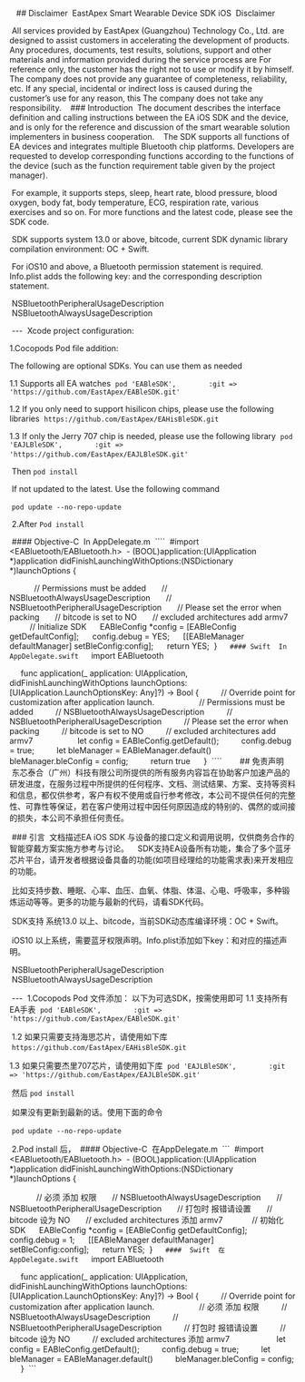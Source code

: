 
 
 ## Disclaimer
 EastApex Smart Wearable Device SDK iOS
 Disclaimer

 All services provided by EastApex (Guangzhou) Technology Co., Ltd. are designed to assist customers in accelerating the development of products. Any procedures, documents, test results, solutions, support and other materials and information provided during the service process are For reference only, the customer has the right not to use or modify it by himself. The company does not provide any guarantee of completeness, reliability, etc. If any special, incidental or indirect loss is caused during the customer’s use for any reason, this The company does not take any responsibility.
 
 ### Introduction
 The document describes the interface definition and calling instructions between the EA iOS SDK and the device, and is only for the reference and discussion of the smart wearable solution implementers in business cooperation.
 
 The SDK supports all functions of EA devices and integrates multiple Bluetooth chip platforms. Developers are requested to develop corresponding functions according to the functions of the device (such as the function requirement table given by the project manager).

 For example, it supports steps, sleep, heart rate, blood pressure, blood oxygen, body fat, body temperature, ECG, respiration rate, various exercises and so on. For more functions and the latest code, please see the SDK code.

 SDK supports system 13.0 or above, bitcode, current SDK dynamic library compilation environment: OC + Swift.

 For iOS10 and above, a Bluetooth permission statement is required. Info.plist adds the following key: and the corresponding description statement.

 <key>NSBluetoothPeripheralUsageDescription</key>
 <key>NSBluetoothAlwaysUsageDescription</key>

 ---
 Xcode project configuration:

1.Cocopods Pod file addition:

The following are optional SDKs. You can use them as needed

1.1 Supports all EA watches
 `pod 'EABleSDK',        :git => 'https://github.com/EastApex/EABleSDK.git'`

1.2 If you only need to support hisilicon chips, please use the following libraries
 `https://github.com/EastApex/EAHisBleSDK.git`

1.3 If only the Jerry 707 chip is needed, please use the following library
 `pod 'EAJLBleSDK',        :git => 'https://github.com/EastApex/EAJLBleSDK.git'`
 
 
 Then `pod install`

 If not updated to the latest. Use the following command

 `pod update --no-repo-update`

 2.After `Pod install`

 #### Objective-C
 In AppDelegate.m
 ````
 #import <EABluetooth/EABluetooth.h>
 - (BOOL)application:(UIApplication *)application didFinishLaunchingWithOptions:(NSDictionary *)launchOptions {

    
      // Permissions must be added
      // NSBluetoothAlwaysUsageDescription
      // NSBluetoothPeripheralUsageDescription
      // Please set the error when packing
      // bitcode is set to NO
      // excluded architectures add armv7
     
     // Initialize SDK
     EABleConfig *config = [EABleConfig getDefaultConfig];
     config.debug = YES;
     [[EABleManager defaultManager] setBleConfig:config];
     return YES;
 }
 ````
 #### Swift
 In AppDelegate.swift
 ````
 import EABluetooth

     func application(_ application: UIApplication, didFinishLaunchingWithOptions launchOptions: [UIApplication.LaunchOptionsKey: Any]?) -> Bool {
         // Override point for customization after application launch.
         
         // Permissions must be added
         // NSBluetoothAlwaysUsageDescription
         // NSBluetoothPeripheralUsageDescription
         // Please set the error when packing
         // bitcode is set to NO
         // excluded architectures add armv7
         
         let config = EABleConfig.getDefault();
         config.debug = true;
         let bleManager = EABleManager.default()
         bleManager.bleConfig = config;
         return true
     }
 ````
 
 
 
 ## 免责声明
 东芯泰合（广州）科技有限公司所提供的所有服务内容旨在协助客户加速产品的研发进度，在服务过程中所提供的任何程序、文档、测试结果、方案、支持等资料和信息，都仅供参考，客户有权不使用或自行参考修改，本公司不提供任何的完整性、可靠性等保证，若在客户使用过程中因任何原因造成的特别的、偶然的或间接的损失，本公司不承担任何责任。

 ### 引言
 文档描述EA iOS SDK 与设备的接口定义和调用说明，仅供商务合作的智能穿戴方案实施方参考与讨论。
 
 SDK支持EA设备所有功能，集合了多个蓝牙芯片平台，请开发者根据设备具备的功能(如项目经理给的功能需求表)来开发相应的功能。

 比如支持步数、睡眠、心率、血压、血氧、体脂、体温、心电、呼吸率，多种锻炼运动等等。更多的功能与最新的代码，请看SDK代码。

 SDK支持 系统13.0 以上、bitcode，当前SDK动态库编译环境：OC + Swift。

 iOS10 以上系统，需要蓝牙权限声明。Info.plist添加如下key：和对应的描述声明。

 <key>NSBluetoothPeripheralUsageDescription</key>
 <key>NSBluetoothAlwaysUsageDescription</key>

 ---
 1.Cocopods Pod 文件添加：
 以下为可选SDK，按需使用即可
 1.1 支持所有EA手表
 `pod 'EABleSDK',        :git => 'https://github.com/EastApex/EABleSDK.git'`

 1.2 如果只需要支持海思芯片，请使用如下库
  `https://github.com/EastApex/EAHisBleSDK.git`

 1.3 如果只需要杰里707芯片，请使用如下库
  `pod 'EAJLBleSDK',        :git => 'https://github.com/EastApex/EAJLBleSDK.git'`
  

 然后 `pod install`

 如果没有更新到最新的话。使用下面的命令

 `pod update --no-repo-update`


 2.Pod install 后，
 #### Objective-C
 在AppDelegate.m
 ```
 #import <EABluetooth/EABluetooth.h>
 - (BOOL)application:(UIApplication *)application didFinishLaunchingWithOptions:(NSDictionary *)launchOptions {

     
      // 必须 添加 权限
      // NSBluetoothAlwaysUsageDescription
      // NSBluetoothPeripheralUsageDescription
      // 打包时 报错请设置
      // bitcode 设为 NO
      // excluded architectures 添加 armv7
      
     // 初始化SDK
     EABleConfig *config = [EABleConfig getDefaultConfig];
     config.debug = 1;
     [[EABleManager defaultManager] setBleConfig:config];
     return YES;
 }
 ```
 ####  Swift
 在 AppDelegate.swift
 ```
 import EABluetooth

     func application(_ application: UIApplication, didFinishLaunchingWithOptions launchOptions: [UIApplication.LaunchOptionsKey: Any]?) -> Bool {
         // Override point for customization after application launch.
         
         // 必须 添加 权限
         // NSBluetoothAlwaysUsageDescription
         // NSBluetoothPeripheralUsageDescription
         // 打包时 报错请设置
         // bitcode 设为 NO
         // excluded architectures 添加 armv7
          
         let config = EABleConfig.getDefault();
         config.debug = true;
         let bleManager = EABleManager.default()
         bleManager.bleConfig = config;
     }
 ```






